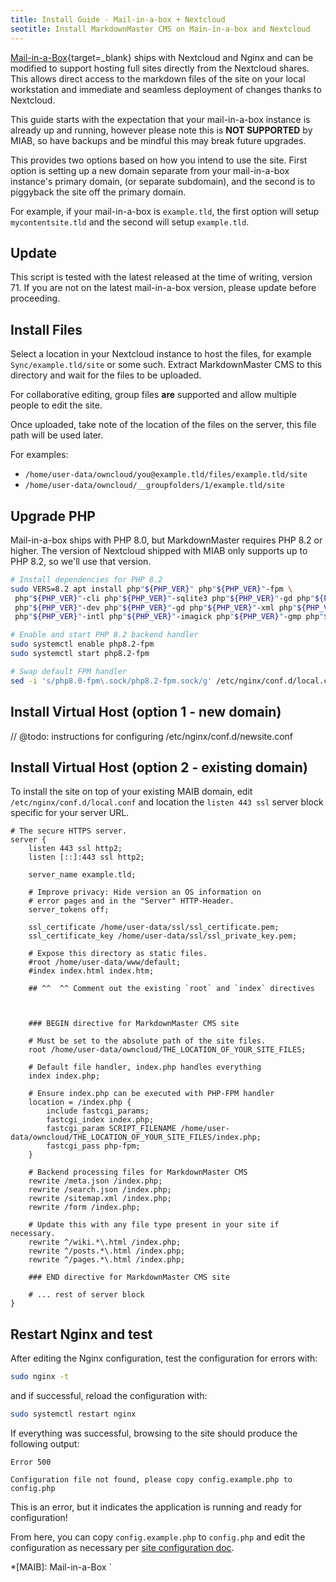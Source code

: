 ```yaml
---
title: Install Guide - Mail-in-a-box + Nextcloud
seotitle: Install MarkdownMaster CMS on Main-in-a-box and Nextcloud
---
```


[Mail-in-a-Box](https://mailinabox.email/){target=_blank}
ships with Nextcloud and Nginx and can be modified to support hosting full sites
directly from the Nextcloud shares.
This allows direct access to the markdown files of the site on your local workstation
and immediate and seamless deployment of changes thanks to Nextcloud.

This guide starts with the expectation that your mail-in-a-box instance is already up and running,
however please note this is **NOT SUPPORTED** by MIAB, so have backups and be mindful
this may break future upgrades.

This provides two options based on how you intend to use the site.
First option is setting up a new domain separate from your mail-in-a-box instance's primary domain,
(or separate subdomain), and the second is to piggyback the site off the primary domain.

For example, if your mail-in-a-box is `example.tld`, the first option will setup
`mycontentsite.tld` and the second will setup `example.tld`.


## Update

This script is tested with the latest released at the time of writing, version 71.
If you are not on the latest mail-in-a-box version, please update before proceeding.

## Install Files

Select a location in your Nextcloud instance to host the files, for example `Sync/example.tld/site` or some such.
Extract MarkdownMaster CMS to this directory and wait for the files to be uploaded.

For collaborative editing, group files **are** supported and allow multiple people to edit the site.

Once uploaded, take note of the location of the files on the server, 
this file path will be used later.

For examples:

* `/home/user-data/owncloud/you@example.tld/files/example.tld/site`
* `/home/user-data/owncloud/__groupfolders/1/example.tld/site`


## Upgrade PHP

Mail-in-a-box ships with PHP 8.0, but MarkdownMaster requires PHP 8.2 or higher.
The version of Nextcloud shipped with MIAB only supports up to PHP 8.2, so we'll use that version.

```bash
# Install dependencies for PHP 8.2
sudo VERS=8.2 apt install php"${PHP_VER}" php"${PHP_VER}"-fpm \
 php"${PHP_VER}"-cli php"${PHP_VER}"-sqlite3 php"${PHP_VER}"-gd php"${PHP_VER}"-imap php"${PHP_VER}"-curl \
 php"${PHP_VER}"-dev php"${PHP_VER}"-gd php"${PHP_VER}"-xml php"${PHP_VER}"-mbstring php"${PHP_VER}"-zip php"${PHP_VER}"-apcu
 php"${PHP_VER}"-intl php"${PHP_VER}"-imagick php"${PHP_VER}"-gmp php"${PHP_VER}"-bcmath

# Enable and start PHP 8.2 backend handler
sudo systemctl enable php8.2-fpm
sudo systemctl start php8.2-fpm

# Swap default FPM handler
sed -i 's/php8.0-fpm\.sock/php8.2-fpm.sock/g' /etc/nginx/conf.d/local.conf
```


## Install Virtual Host (option 1 - new domain)

// @todo: instructions for configuring /etc/nginx/conf.d/newsite.conf


## Install Virtual Host (option 2 - existing domain)

To install the site on top of your existing MAIB domain, 
edit `/etc/nginx/conf.d/local.conf` and location the `listen 443 ssl` server block
specific for your server URL.

```
# The secure HTTPS server.
server {
    listen 443 ssl http2;
    listen [::]:443 ssl http2;
    
    server_name example.tld;
    
    # Improve privacy: Hide version an OS information on
    # error pages and in the "Server" HTTP-Header.
    server_tokens off;
    
    ssl_certificate /home/user-data/ssl/ssl_certificate.pem;
    ssl_certificate_key /home/user-data/ssl/ssl_private_key.pem;
    
    # Expose this directory as static files.
    #root /home/user-data/www/default;
    #index index.html index.htm;
    
    ## ^^  ^^ Comment out the existing `root` and `index` directives

    
    
    ### BEGIN directive for MarkdownMaster CMS site
    
    # Must be set to the absolute path of the site files.
    root /home/user-data/owncloud/THE_LOCATION_OF_YOUR_SITE_FILES;
    
    # Default file handler, index.php handles everything
    index index.php;
    
    # Ensure index.php can be executed with PHP-FPM handler
    location = /index.php {
        include fastcgi_params;
        fastcgi_index index.php;
        fastcgi_param SCRIPT_FILENAME /home/user-data/owncloud/THE_LOCATION_OF_YOUR_SITE_FILES/index.php;
        fastcgi_pass php-fpm;
    }
    
    # Backend processing files for MarkdownMaster CMS
    rewrite /meta.json /index.php;
    rewrite /search.json /index.php;
    rewrite /sitemap.xml /index.php;
    rewrite /form /index.php;
    
    # Update this with any file type present in your site if necessary.
    rewrite ^/wiki.*\.html /index.php;
    rewrite ^/posts.*\.html /index.php;
    rewrite ^/pages.*\.html /index.php;
    
    ### END directive for MarkdownMaster CMS site
    
    # ... rest of server block
}
```

## Restart Nginx and test

After editing the Nginx configuration, test the configuration for errors with:

```bash
sudo nginx -t
```

and if successful, reload the configuration with:

```bash
sudo systemctl restart nginx
```

If everything was successful, browsing to the site should produce the following output:

```
Error 500

Configuration file not found, please copy config.example.php to config.php
```

This is an error, but it indicates the application is running and ready for configuration!

From here, you can copy `config.example.php` to `config.php` and edit the configuration
as necessary per [site configuration doc](site-configuration.md).


*[MAIB]: Mail-in-a-Box `